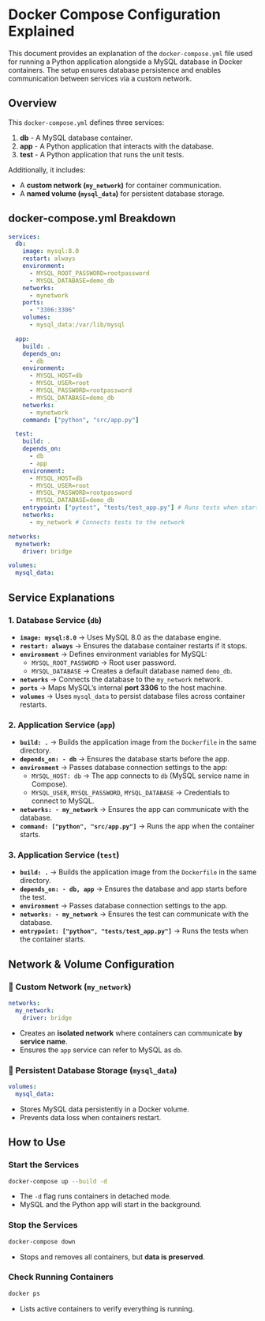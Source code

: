 # Docker Compose Configuration Explained

This document provides an explanation of the `docker-compose.yml` file used for running a Python application alongside a MySQL database in Docker containers. The setup ensures database persistence and enables communication between services via a custom network.

## **Overview**
This `docker-compose.yml` defines three services:

1. **db** - A MySQL database container.
2. **app** - A Python application that interacts with the database.
3. **test** - A Python application that runs the unit tests.

Additionally, it includes:

- A **custom network (`my_network`)** for container communication.
- A **named volume (`mysql_data`)** for persistent database storage.

## **docker-compose.yml Breakdown**

```yaml
services:
  db:
    image: mysql:8.0
    restart: always
    environment:
      - MYSQL_ROOT_PASSWORD=rootpassword
      - MYSQL_DATABASE=demo_db
    networks:
      - mynetwork
    ports:
      - "3306:3306"
    volumes:
      - mysql_data:/var/lib/mysql

  app:
    build: .
    depends_on:
      - db
    environment:
      - MYSQL_HOST=db
      - MYSQL_USER=root
      - MYSQL_PASSWORD=rootpassword
      - MYSQL_DATABASE=demo_db
    networks:
      - mynetwork
    command: ["python", "src/app.py"]

  test:
    build: . 
    depends_on:
      - db
      - app
    environment:
      - MYSQL_HOST=db
      - MYSQL_USER=root
      - MYSQL_PASSWORD=rootpassword
      - MYSQL_DATABASE=demo_db
    entrypoint: ["pytest", "tests/test_app.py"] # Runs tests when started
    networks:
      - my_network # Connects tests to the network    

networks:
  mynetwork:
    driver: bridge

volumes:
  mysql_data:
```

## **Service Explanations**

### **1. Database Service (`db`)**
- **`image: mysql:8.0`** → Uses MySQL 8.0 as the database engine.
- **`restart: always`** → Ensures the database container restarts if it stops.
- **`environment`** → Defines environment variables for MySQL:
  - `MYSQL_ROOT_PASSWORD` → Root user password.
  - `MYSQL_DATABASE` → Creates a default database named `demo_db`.
- **`networks`** → Connects the database to the `my_network` network.
- **`ports`** → Maps MySQL’s internal **port 3306** to the host machine.
- **`volumes`** → Uses `mysql_data` to persist database files across container restarts.

### **2. Application Service (`app`)**
- **`build: .`** → Builds the application image from the `Dockerfile` in the same directory.
- **`depends_on: - db`** → Ensures the database starts before the app.
- **`environment`** → Passes database connection settings to the app:
  - `MYSQL_HOST: db` → The app connects to `db` (MySQL service name in Compose).
  - `MYSQL_USER`, `MYSQL_PASSWORD`, `MYSQL_DATABASE` → Credentials to connect to MySQL.
- **`networks: - my_network`** → Ensures the app can communicate with the database.
- **`command: ["python", "src/app.py"]`** → Runs the app when the container starts.

### **3. Application Service (`test`)**
- **`build: .`** → Builds the application image from the `Dockerfile` in the same directory.
- **`depends_on: - db, app`** → Ensures the database and app starts before the test.
- **`environment`** → Passes database connection settings to the app.
- **`networks: - my_network`** → Ensures the test can communicate with the database.
- **`entrypoint: ["python", "tests/test_app.py"]`** → Runs the tests when the container starts.

## **Network & Volume Configuration**

### **🔹 Custom Network (`my_network`)**
```yaml
networks:
  my_network:
    driver: bridge
```
- Creates an **isolated network** where containers can communicate **by service name**.
- Ensures the `app` service can refer to MySQL as `db`.

### **🔹 Persistent Database Storage (`mysql_data`)**
```yaml
volumes:
  mysql_data:
```
- Stores MySQL data persistently in a Docker volume.
- Prevents data loss when containers restart.

## **How to Use**
### **Start the Services**
```sh
docker-compose up --build -d
```
- The `-d` flag runs containers in detached mode.
- MySQL and the Python app will start in the background.

### **Stop the Services**
```sh
docker-compose down
```
- Stops and removes all containers, but **data is preserved**.

### **Check Running Containers**
```sh
docker ps
```
- Lists active containers to verify everything is running.
